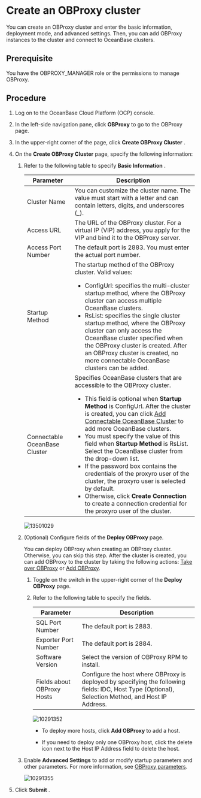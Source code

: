 Create an OBProxy cluster 
==============================================

You can create an OBProxy cluster and enter the basic information, deployment mode, and advanced settings. Then, you can add OBProxy instances to the cluster and connect to OceanBase clusters. 

Prerequisite 
---------------------------------

You have the OBPROXY_MANAGER role or the permissions to manage OBProxy.

**Procedure** 
----------------------------------

1. Log on to the OceanBase Cloud Platform (OCP) console.

   

2. In the left-side navigation pane, click **OBProxy** to go to the OBProxy page.

   

3. In the upper-right corner of the page, click **Create OBProxy Cluster** .

   

4. On the **Create OBProxy Cluster** page, specify the following information:

   1. Refer to the following table to specify **Basic Information** . 

      

      |           Parameter           |                                                                                                                                                                                                                                                                                                                                                                                                                                                       Description                                                                                                                                                                                                                                                                                                                                                                                                                                                       |
      |-------------------------------|-------------------------------------------------------------------------------------------------------------------------------------------------------------------------------------------------------------------------------------------------------------------------------------------------------------------------------------------------------------------------------------------------------------------------------------------------------------------------------------------------------------------------------------------------------------------------------------------------------------------------------------------------------------------------------------------------------------------------------------------------------------------------------------------------------------------------------------------------------------------------------------------------------------------------|
      | Cluster Name                  | You can customize the cluster name. The value must start with a letter and can contain letters, digits, and underscores (_).                                                                                                                                                                                                                                                                                                                                                                                                                                                                                                                                                                                                                                                                                                                                                                                            |
      | Access URL                    | The URL of the OBProxy cluster. For a virtual IP (VIP) address, you apply for the VIP and bind it to the OBProxy server.                                                                                                                                                                                                                                                                                                                                                                                                                                                                                                                                                                                                                                                                                                                                                                                                |
      | Access Port Number            | The default port is 2883. You must enter the actual port number.                                                                                                                                                                                                                                                                                                                                                                                                                                                                                                                                                                                                                                                                                                                                                                                                                                                        |
      | Startup Method                | The startup method of the OBProxy cluster. Valid values: <ul><li> ConfigUrl: specifies the multi-cluster startup method, where the OBProxy cluster can access multiple OceanBase clusters.  </li><li> RsList: specifies the single cluster startup method, where the OBProxy cluster can only access the OceanBase cluster specified when the OBProxy cluster is created. After an OBProxy cluster is created, no more connectable OceanBase clusters can be added. </li> </ul>                                                                                                                                                                                                                                                                                                                                                              |
      | Connectable OceanBase Cluster | Specifies OceanBase clusters that are accessible to the OBProxy cluster. <ul> <li> This field is optional when **Startup Method** is ConfigUrl. After the cluster is created, you can click [Add Connectable OceanBase Cluster](../800.obproxy-management/1000.add-a-connectable-ob-cluster.md) to add more OceanBase clusters.   </li><li> You must specify the value of this field when **Startup Method** is RsList.  Select the OceanBase cluster from the drop-down list.  </li><li> If the password box contains the credentials of the proxyro user of the cluster, the proxyro user is selected by default.   </li><li> Otherwise, click **Create Connection** to create a connection credential for the proxyro user of the cluster. </li> </ul>    |

      

      ![13501029](https://help-static-aliyun-doc.aliyuncs.com/assets/img/en-US/9763667361/p345724.png)
      
   
   2. (Optional) Configure fields of the **Deploy OBProxy** page. 

      You can deploy OBProxy when creating an OBProxy cluster. Otherwise, you can skip this step. After the cluster is created, you can add OBProxy to the cluster by taking the following actions: [Take over OBProxy](../800.obproxy-management/200.userguide-obproxy.md) or [Add OBProxy](../800.obproxy-management/600.add-obproxy.md). 
      1. Toggle on the switch in the upper-right corner of the **Deploy OBProxy** page.

         
      
      2. Refer to the following table to specify the fields. 

         

         |         Parameter          |                                                                    Description                                                                     |
         |----------------------------|----------------------------------------------------------------------------------------------------------------------------------------------------|
         | SQL Port Number            | The default port is 2883.                                                                                                                          |
         | Exporter Port Number       | The default port is 2884.                                                                                                                          |
         | Software Version           | Select the version of OBProxy RPM to install.                                                                                                      |
         | Fields about OBProxy Hosts | Configure the host where OBProxy is deployed by specifying the following fields: IDC, Host Type (Optional), Selection Method, and Host IP Address. |

         

         ![10291352](https://help-static-aliyun-doc.aliyuncs.com/assets/img/en-US/9763667361/p345725.png)
         * To deploy more hosts, click **Add OBProxy** to add a host.

           
         
         * If you need to deploy only one OBProxy host, click the delete icon next to the Host IP Address field to delete the host.

           
         

         
      

      
   
   3. Enable **Advanced Settings** to add or modify startup parameters and other parameters. For more information, see [OBProxy parameters](../1200.appendix/1000.odp-cluster-parameters.md).

      ![10291355](https://help-static-aliyun-doc.aliyuncs.com/assets/img/en-US/9763667361/p345728.png)
      
   

   

5. Click **Submit** .

   



